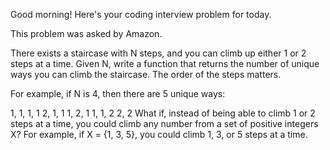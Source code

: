 Good morning! Here's your coding interview problem for today.

This problem was asked by Amazon.

There exists a staircase with N steps, and you can climb up either 1 or 2 steps
at a time. Given N, write a function that returns the number of unique ways you
can climb the staircase. The order of the steps matters.

For example, if N is 4, then there are 5 unique ways:

1, 1, 1, 1 2, 1, 1 1, 2, 1 1, 1, 2 2, 2 What if, instead of being able to climb
1 or 2 steps at a time, you could climb any number from a set of positive
integers X? For example, if X = {1, 3, 5}, you could climb 1, 3, or 5 steps at a
time.
